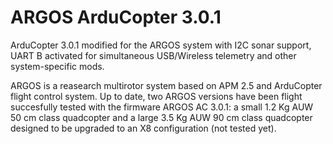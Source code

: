 ARGOS ArduCopter 3.0.1
======================

ArduCopter 3.0.1 modified for the ARGOS system with I2C sonar support, UART B activated for simultaneous USB/Wireless telemetry and other system-specific mods.

ARGOS is a reasearch multirotor system based on APM 2.5 and ArduCopter flight control system. Up to date, two ARGOS versions have been flight succesfully tested with the firmware ARGOS AC 3.0.1: a small 1.2 Kg AUW 50 cm class quadcopter and a large 3.5 Kg AUW 90 cm class quadcopter designed to be upgraded to an X8 configuration (not tested yet).
